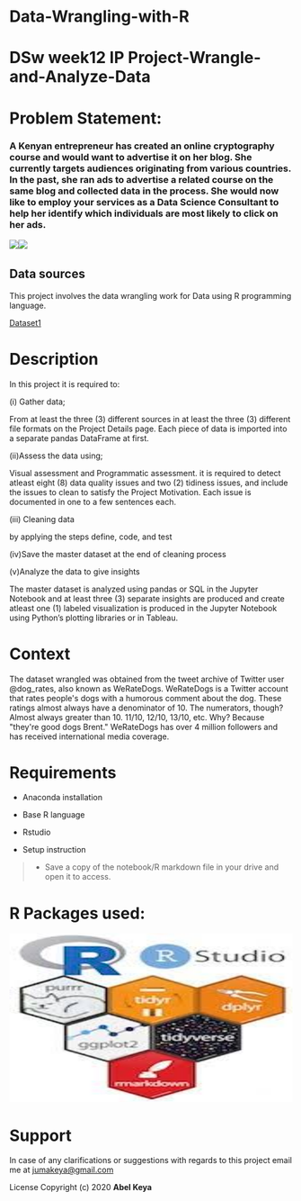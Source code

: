 # Data-Wrangling-with-R
# DSw week12 IP Project-Wrangle-and-Analyze-Data

# Problem Statement:

### A Kenyan entrepreneur has created an online cryptography course and would want to advertise it on her blog. She currently targets audiences originating from various countries. In the past, she ran ads to advertise a related course on the same blog and collected data in the process. She would now like to employ your services as a Data Science Consultant to help her identify which individuals are most likely to click on her ads. 

<img src="data_wrangler.png" width="300" width="550"><img src="pap.gif" width="550">


## Data sources

This project involves the data wrangling work for Data using R programming language.

    
[Dataset1](https://github.com/abel-keya/Data-Wrangling-with-R/blob/master/advertising.csv)





# Description

In this project it is required to:

(i) Gather data;

From at least the three (3) different sources in at least the three (3) different file formats on the Project Details page. Each piece of data is imported into a separate pandas DataFrame at first.

(ii)Assess the data using;

Visual assessment and Programmatic assessment. it is required to detect atleast eight (8) data quality issues and two (2) tidiness issues, and include the issues to clean to satisfy the Project Motivation. Each issue is documented in one to a few sentences each.

(iii) Cleaning data

by applying the steps define, code, and test

(iv)Save the master dataset at the end of cleaning process

(v)Analyze the data to give insights

The master dataset is analyzed using pandas or SQL in the Jupyter Notebook and at least three (3) separate insights are produced and create atleast one (1) labeled visualization is produced in the Jupyter Notebook using Python’s plotting libraries or in Tableau.

# Context

The dataset wrangled was obtained from the tweet archive of Twitter user @dog_rates, also known as WeRateDogs. WeRateDogs is a Twitter account that rates people's dogs with a humorous comment about the dog. These ratings almost always have a denominator of 10. The numerators, though? Almost always greater than 10. 11/10, 12/10, 13/10, etc. Why? Because "they're good dogs Brent." WeRateDogs has over 4 million followers and has received international media coverage.


# Requirements

* Anaconda installation
* Base R language
* Rstudio


* Setup instruction

> * Save a copy of the notebook/R markdown file in your drive and open it to access.

<p align="center">
   
   # R Packages used:
   
 <p align="center"> 
   
  <img   src="R packages.jpg" width="550" height="300"  alt="DS" title="Requirements" />
 
</p>

# Support
In case of any clarifications or suggestions with regards to this project email me at jumakeya@gmail.com

License
Copyright (c) 2020 **Abel Keya**
